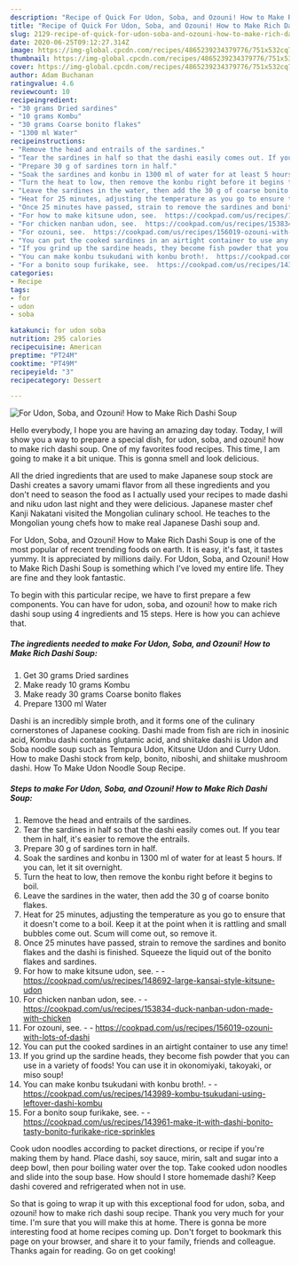 ```yaml
---
description: "Recipe of Quick For Udon, Soba, and Ozouni! How to Make Rich Dashi Soup"
title: "Recipe of Quick For Udon, Soba, and Ozouni! How to Make Rich Dashi Soup"
slug: 2129-recipe-of-quick-for-udon-soba-and-ozouni-how-to-make-rich-dashi-soup
date: 2020-06-25T09:12:27.314Z
image: https://img-global.cpcdn.com/recipes/4865239234379776/751x532cq70/for-udon-soba-and-ozouni-how-to-make-rich-dashi-soup-recipe-main-photo.jpg
thumbnail: https://img-global.cpcdn.com/recipes/4865239234379776/751x532cq70/for-udon-soba-and-ozouni-how-to-make-rich-dashi-soup-recipe-main-photo.jpg
cover: https://img-global.cpcdn.com/recipes/4865239234379776/751x532cq70/for-udon-soba-and-ozouni-how-to-make-rich-dashi-soup-recipe-main-photo.jpg
author: Adam Buchanan
ratingvalue: 4.6
reviewcount: 10
recipeingredient:
- "30 grams Dried sardines"
- "10 grams Kombu"
- "30 grams Coarse bonito flakes"
- "1300 ml Water"
recipeinstructions:
- "Remove the head and entrails of the sardines."
- "Tear the sardines in half so that the dashi easily comes out. If you tear them in half, it&#39;s easier to remove the entrails."
- "Prepare 30 g of sardines torn in half."
- "Soak the sardines and konbu in 1300 ml of water for at least 5 hours. If you can, let it sit overnight."
- "Turn the heat to low, then remove the konbu right before it begins to boil."
- "Leave the sardines in the water, then add the 30 g of coarse bonito flakes."
- "Heat for 25 minutes, adjusting the temperature as you go to ensure that it doesn&#39;t come to a boil. Keep it at the point when it is rattling and small bubbles come out. Scum will come out, so remove it."
- "Once 25 minutes have passed, strain to remove the sardines and bonito flakes and the dashi is finished. Squeeze the liquid out of the bonito flakes and sardines."
- "For how to make kitsune udon, see.  https://cookpad.com/us/recipes/148692-large-kansai-style-kitsune-udon"
- "For chicken nanban udon, see.  https://cookpad.com/us/recipes/153834-duck-nanban-udon-made-with-chicken"
- "For ozouni, see.  https://cookpad.com/us/recipes/156019-ozouni-with-lots-of-dashi"
- "You can put the cooked sardines in an airtight container to use any time!"
- "If you grind up the sardine heads, they become fish powder that you can use in a variety of foods! You can use it in okonomiyaki, takoyaki, or miso soup!"
- "You can make konbu tsukudani with konbu broth!.  https://cookpad.com/us/recipes/143989-kombu-tsukudani-using-leftover-dashi-kombu"
- "For a bonito soup furikake, see.  https://cookpad.com/us/recipes/143961-make-it-with-dashi-bonito-tasty-bonito-furikake-rice-sprinkles"
categories:
- Recipe
tags:
- for
- udon
- soba

katakunci: for udon soba 
nutrition: 295 calories
recipecuisine: American
preptime: "PT24M"
cooktime: "PT49M"
recipeyield: "3"
recipecategory: Dessert

---
```



![For Udon, Soba, and Ozouni! How to Make Rich Dashi Soup](https://img-global.cpcdn.com/recipes/4865239234379776/751x532cq70/for-udon-soba-and-ozouni-how-to-make-rich-dashi-soup-recipe-main-photo.jpg)

Hello everybody, I hope you are having an amazing day today. Today, I will show you a way to prepare a special dish, for udon, soba, and ozouni! how to make rich dashi soup. One of my favorites food recipes. This time, I am going to make it a bit unique. This is gonna smell and look delicious.

All the dried ingredients that are used to make Japanese soup stock are Dashi creates a savory umami flavor from all these ingredients and you don&#39;t need to season the food as I actually used your recipes to made dashi and niku udon last night and they were delicious. Japanese master chef Kanji Nakatani visited the Mongolian culinary school. He teaches to the Mongolian young chefs how to make real Japanese Dashi soup and.

For Udon, Soba, and Ozouni! How to Make Rich Dashi Soup is one of the most popular of recent trending foods on earth. It is easy, it's fast, it tastes yummy. It is appreciated by millions daily. For Udon, Soba, and Ozouni! How to Make Rich Dashi Soup is something which I've loved my entire life. They are fine and they look fantastic.


To begin with this particular recipe, we have to first prepare a few components. You can have for udon, soba, and ozouni! how to make rich dashi soup using 4 ingredients and 15 steps. Here is how you can achieve that.

<!--inarticleads1-->

##### The ingredients needed to make For Udon, Soba, and Ozouni! How to Make Rich Dashi Soup:

1. Get 30 grams Dried sardines
1. Make ready 10 grams Kombu
1. Make ready 30 grams Coarse bonito flakes
1. Prepare 1300 ml Water


Dashi is an incredibly simple broth, and it forms one of the culinary cornerstones of Japanese cooking. Dashi made from fish are rich in inosinic acid, Kombu dashi contains glutamic acid, and shiitake dashi is Udon and Soba noodle soup such as Tempura Udon, Kitsune Udon and Curry Udon. How to make Dashi stock from kelp, bonito, niboshi, and shiitake mushroom dashi. How To Make Udon Noodle Soup Recipe. 

<!--inarticleads2-->

##### Steps to make For Udon, Soba, and Ozouni! How to Make Rich Dashi Soup:

1. Remove the head and entrails of the sardines.
1. Tear the sardines in half so that the dashi easily comes out. If you tear them in half, it&#39;s easier to remove the entrails.
1. Prepare 30 g of sardines torn in half.
1. Soak the sardines and konbu in 1300 ml of water for at least 5 hours. If you can, let it sit overnight.
1. Turn the heat to low, then remove the konbu right before it begins to boil.
1. Leave the sardines in the water, then add the 30 g of coarse bonito flakes.
1. Heat for 25 minutes, adjusting the temperature as you go to ensure that it doesn&#39;t come to a boil. Keep it at the point when it is rattling and small bubbles come out. Scum will come out, so remove it.
1. Once 25 minutes have passed, strain to remove the sardines and bonito flakes and the dashi is finished. Squeeze the liquid out of the bonito flakes and sardines.
1. For how to make kitsune udon, see. -  - https://cookpad.com/us/recipes/148692-large-kansai-style-kitsune-udon
1. For chicken nanban udon, see. -  - https://cookpad.com/us/recipes/153834-duck-nanban-udon-made-with-chicken
1. For ozouni, see. -  - https://cookpad.com/us/recipes/156019-ozouni-with-lots-of-dashi
1. You can put the cooked sardines in an airtight container to use any time!
1. If you grind up the sardine heads, they become fish powder that you can use in a variety of foods! You can use it in okonomiyaki, takoyaki, or miso soup!
1. You can make konbu tsukudani with konbu broth!. -  - https://cookpad.com/us/recipes/143989-kombu-tsukudani-using-leftover-dashi-kombu
1. For a bonito soup furikake, see. -  - https://cookpad.com/us/recipes/143961-make-it-with-dashi-bonito-tasty-bonito-furikake-rice-sprinkles


Cook udon noodles according to packet directions, or recipe if you&#39;re making them by hand. Place dashi, soy sauce, mirin, salt and sugar into a deep bowl, then pour boiling water over the top. Take cooked udon noodles and slide into the soup base. How should I store homemade dashi? Keep dashi covered and refrigerated when not in use. 

So that is going to wrap it up with this exceptional food for udon, soba, and ozouni! how to make rich dashi soup recipe. Thank you very much for your time. I'm sure that you will make this at home. There is gonna be more interesting food at home recipes coming up. Don't forget to bookmark this page on your browser, and share it to your family, friends and colleague. Thanks again for reading. Go on get cooking!
